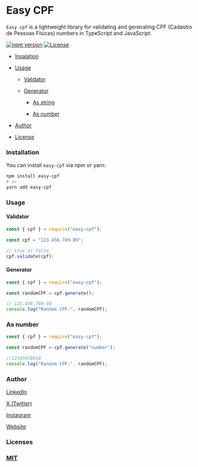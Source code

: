 # Easy CPF

`Easy cpf` is a lightweight library for validating and generating CPF (Cadastro de Pessoas Físicas) numbers in TypeScript and JavaScript.

[![npm version](https://img.shields.io/npm/v/easy-cpf.svg?style=flat-square)](https://www.npmjs.com/package/easy-cpf)
[![License](https://img.shields.io/npm/l/easy-cpf.svg?style=flat-square)](https://opensource.org/licenses/MIT)

- [Insalation](#installation)

- [Usage](#usage)

  - [Validator](#validator)

  - [Generator](#generator)

    - [As string](#generator)

    - [As number](#as-number)

- [Author](#author)

- [License](#license)

### Installation

You can install `easy-cpf` via npm or yarn:

```bash
npm install easy-cpf
# or
yarn add easy-cpf
```

### Usage

#### Validator

```js
const { cpf } = require("easy-cpf");

const cpf = "123.456.789-09";

// true or false
cpf.validate(cpf);
```

#### Generator

```js
const { cpf } = require("easy-cpf");

const randomCPF = cpf.generate();

// 123.456.789-10
console.log("Random CPF:", randomCPF);
```

### As number

```js
const { cpf } = require("easy-cpf");

const randomCPF = cpf.generate("number");

//12345678910
console.log("Random CPF:", randomCPF);
```

### Author

[LinkedIn](https://www.linkedin.com/in/daniel-murilo-vaz)

[X (Twitter)](https://twitter.com/daniellmvaz)

[Instagram](https://instagram.com/daniellmurilo)

[Website](https://daniellvaz.github.io/portfolio/)

### Licenses

### [MIT](https://opensource.org/license/mit/)
